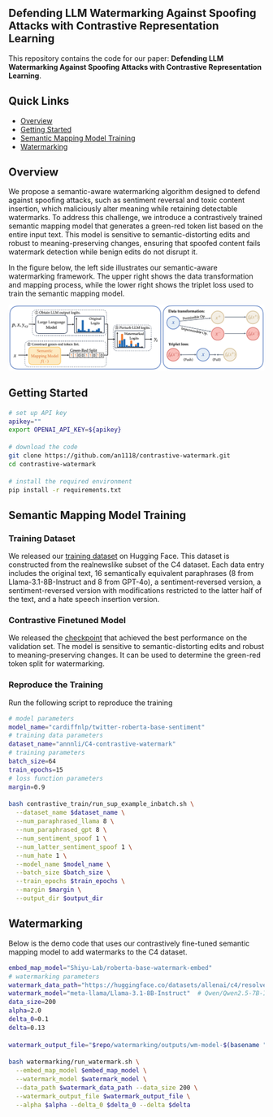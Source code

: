 ## Defending LLM Watermarking Against Spoofing Attacks with Contrastive Representation Learning

This repository contains the code for our paper: **Defending LLM Watermarking Against Spoofing Attacks with Contrastive Representation Learning**.

## Quick Links

  - [Overview](#overview)
  - [Getting Started](#getting-started)
  - [Semantic Mapping Model Training](#semantic-mapping-model-training)
  - [Watermarking](#watermarking)

## Overview

We propose a semantic-aware watermarking algorithm designed to defend against spoofing attacks, such as sentiment reversal and toxic content insertion, which maliciously alter meaning while retaining detectable watermarks. 
To address this challenge, we introduce a contrastively trained semantic mapping model that generates a green-red token list based on the entire input text. This model is sensitive to semantic-distorting edits and robust to meaning-preserving changes, ensuring that spoofed content fails watermark detection while benign edits do not disrupt it.

In the figure below, the left side illustrates our semantic-aware watermarking framework. The upper right shows the data transformation and mapping process, while the lower right shows the triplet loss used to train the semantic mapping model.

![](figure/framework.png)

## Getting Started
```bash
# set up API key
apikey=""
export OPENAI_API_KEY=${apikey}

# download the code
git clone https://github.com/an1118/contrastive-watermark.git
cd contrastive-watermark

# install the required environment 
pip install -r requirements.txt
```

## Semantic Mapping Model Training
### Training Dataset
We released our [training dataset](https://huggingface.co/datasets/annnli/C4-contrastive-watermark) on Hugging Face. This dataset is constructed from the realnewslike subset of the C4 dataset. Each data entry includes the original text, 16 semantically equivalent paraphrases (8 from Llama-3.1-8B-Instruct and 8 from GPT-4o), a sentiment-reversed version, a sentiment-reversed version with modifications restricted to the latter half of the text, and a hate speech insertion version.

### Contrastive Finetuned Model
We released the [checkpoint](https://huggingface.co/annnli/roberta-base-watermark-embed) that achieved the best performance on the validation set. The model is sensitive to semantic-distorting edits and robust to meaning-preserving changes. It can be used to determine the green-red token split for watermarking.

### Reproduce the Training
Run the following script to reproduce the training
```bash
# model parameters
model_name="cardiffnlp/twitter-roberta-base-sentiment"
# training data parameters
dataset_name="annnli/C4-contrastive-watermark"
# training parameters
batch_size=64
train_epochs=15
# loss function parameters
margin=0.9

bash contrastive_train/run_sup_example_inbatch.sh \
  --dataset_name $dataset_name \
  --num_paraphrased_llama 8 \
  --num_paraphrased_gpt 8 \
  --num_sentiment_spoof 1 \
  --num_latter_sentiment_spoof 1 \
  --num_hate 1 \
  --model_name $model_name \
  --batch_size $batch_size \
  --train_epochs $train_epochs \
  --margin $margin \
  --output_dir $output_dir
```

## Watermarking
Below is the demo code that uses our contrastively fine-tuned semantic mapping model to add watermarks to the C4 dataset.
```bash
embed_map_model="Shiyu-Lab/roberta-base-watermark-embed"
# watermarking parameters
watermark_data_path="https://huggingface.co/datasets/allenai/c4/resolve/1ddc917116b730e1859edef32896ec5c16be51d0/realnewslike/c4-train.00000-of-00512.json.gz"
watermark_model="meta-llama/Llama-3.1-8B-Instruct"  # Qwen/Qwen2.5-7B-Instruct  meta-llama/Llama-3.1-8B-Instruct
data_size=200
alpha=2.0
delta_0=0.1
delta=0.13

watermark_output_file="$repo/watermarking/outputs/wm-model-$(basename "$watermark_model")/wm-alpha${alpha}-delta${delta_0}|${delta}.csv"

bash watermarking/run_watermark.sh \
  --embed_map_model $embed_map_model \
  --watermark_model $watermark_model \
  --data_path $watermark_data_path --data_size 200 \
  --watermark_output_file $watermark_output_file \
  --alpha $alpha --delta_0 $delta_0 --delta $delta
```
